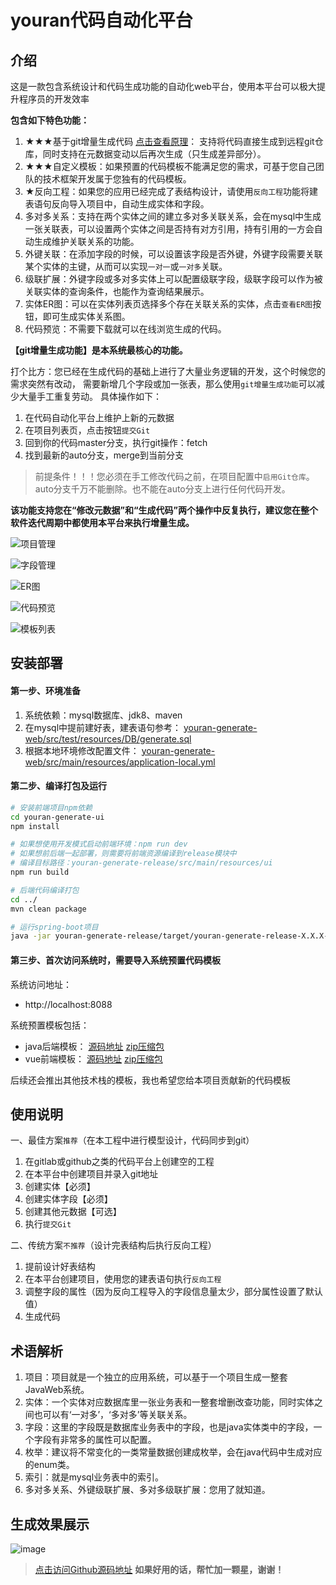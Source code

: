 # youran代码自动化平台

## 介绍

这是一款包含系统设计和代码生成功能的自动化web平台，使用本平台可以极大提升程序员的开发效率

**包含如下特色功能：**
1. ★★★基于git增量生成代码
<a href="doc/IncrementalGeneration.md" target="_blank">点击查看原理</a>：
支持将代码直接生成到远程git仓库，同时支持在元数据变动以后再次生成（只生成差异部分）。
2. ★★★自定义模板：如果预置的代码模板不能满足您的需求，可基于您自己团队的技术框架开发属于您独有的代码模板。
3. ★反向工程：如果您的应用已经完成了表结构设计，请使用`反向工程`功能将建表语句反向导入项目中，自动生成实体和字段。
4. 多对多关系：支持在两个实体之间的建立多对多关联关系，会在mysql中生成一张关联表，可以设置两个实体之间是否持有对方引用，持有引用的一方会自动生成维护关联关系的功能。
5. 外键关联：在添加字段的时候，可以设置该字段是否外键，外键字段需要关联某个实体的主键，从而可以实现`一对一`或`一对多`关联。
6. 级联扩展：外键字段或多对多实体上可以配置级联字段，级联字段可以作为被关联实体的查询条件，也能作为查询结果展示。
7. 实体ER图：可以在实体列表页选择多个存在关联关系的实体，点击`查看ER图`按钮，即可生成实体关系图。
8. 代码预览：不需要下载就可以在线浏览生成的代码。

**【git增量生成功能】是本系统最核心的功能。**

打个比方：您已经在生成代码的基础上进行了大量业务逻辑的开发，这个时候您的需求突然有改动，
需要新增几个字段或加一张表，那么使用`git增量生成功能`可以减少大量手工重复劳动。
具体操作如下：

1. 在代码自动化平台上维护上新的元数据
2. 在项目列表页，点击按钮`提交Git`
3. 回到你的代码master分支，执行git操作：fetch
4. 找到最新的auto分支，merge到当前分支

> 前提条件！！！您必须在手工修改代码之前，在项目配置中`启用Git仓库`。
> auto分支千万不能删除。也不能在auto分支上进行任何代码开发。


**该功能支持您在“修改元数据”和“生成代码”两个操作中反复执行，建议您在整个软件迭代周期中都使用本平台来执行增量生成。**

![项目管理](http://q2heisygm.bkt.clouddn.com/FsWO-VuiQr91l4xrUbRJjDWJrY3F)

![字段管理](http://q2heisygm.bkt.clouddn.com/FrJENjqMQeNN9Ql4trb2g9706NKv)

![ER图](http://q2heisygm.bkt.clouddn.com/FriqAJIuv-Qp64PzYCkOk04xMn1A)

![代码预览](http://q2heisygm.bkt.clouddn.com/FhRTy0boAkIR5qBmv026Y-yDn-Y8)

![模板列表](http://q2heisygm.bkt.clouddn.com/FvyI9pnW1j8cyIXxND4ChwkDYRv4)

## 安装部署

#### 第一步、环境准备
1. 系统依赖：mysql数据库、jdk8、maven
2. 在mysql中提前建好表，建表语句参考：
<a href="youran-generate-web/src/test/resources/DB/generate.sql" target="_blank">youran-generate-web/src/test/resources/DB/generate.sql</a>
3. 根据本地环境修改配置文件：
<a href="youran-generate-web/src/main/resources/application-local.yml" target="_blank">youran-generate-web/src/main/resources/application-local.yml</a>

#### 第二步、编译打包及运行
``` bash
# 安装前端项目npm依赖
cd youran-generate-ui
npm install

# 如果想使用开发模式启动前端环境：npm run dev
# 如果想前后端一起部署，则需要将前端资源编译到release模块中
# 编译目标路径：youran-generate-release/src/main/resources/ui
npm run build

# 后端代码编译打包
cd ../
mvn clean package

# 运行spring-boot项目
java -jar youran-generate-release/target/youran-generate-release-X.X.X-SNAPSHOT.war

```

#### 第三步、首次访问系统时，需要导入系统预置代码模板

系统访问地址： 

- http://localhost:8088

系统预置模板包括：

- java后端模板： 
<a href="../../../youran-template-01" target="_blank">源码地址</a>
<a href="../../../youran-template-01/releases" target="_blank">zip压缩包</a>
- vue前端模板： 
<a href="../../../youran-template-02" target="_blank">源码地址</a>
<a href="../../../youran-template-02/releases" target="_blank">zip压缩包</a>

后续还会推出其他技术栈的模板，我也希望您给本项目贡献新的代码模板


## 使用说明

一、最佳方案`推荐`（在本工程中进行模型设计，代码同步到git）

1. 在gitlab或github之类的代码平台上创建空的工程
2. 在本平台中创建项目并录入git地址
3. 创建实体【必须】
4. 创建实体字段【必须】
5. 创建其他元数据【可选】
6. 执行`提交Git`


二、传统方案`不推荐`（设计完表结构后执行反向工程）

1. 提前设计好表结构
2. 在本平台创建项目，使用您的建表语句执行`反向工程`
3. 调整字段的属性（因为反向工程导入的字段信息量太少，部分属性设置了默认值）
4. 生成代码

## 术语解析

1. 项目：项目就是一个独立的应用系统，可以基于一个项目生成一整套JavaWeb系统。
2. 实体：一个实体对应数据库里一张业务表和一整套增删改查功能，同时实体之间也可以有‘一对多’，‘多对多’等关联关系。
3. 字段：这里的字段既是数据库业务表中的字段，也是java实体类中的字段，一个字段有非常多的属性可以配置。
4. 枚举：建议将不常变化的一类常量数据创建成枚举，会在java代码中生成对应的enum类。
5. 索引：就是mysql业务表中的索引。
6. 多对多关系、外键级联扩展、多对多级联扩展：您用了就知道。

## 生成效果展示

![image](http://q2heisygm.bkt.clouddn.com/FowCy3cYMStF8P61bwbOdRsJ2RlO)

> <a href="https://github.com/cai3178940/youran" target="_blank">点击访问Github源码地址</a>
> **如果好用的话，帮忙加一颗星，谢谢！**
